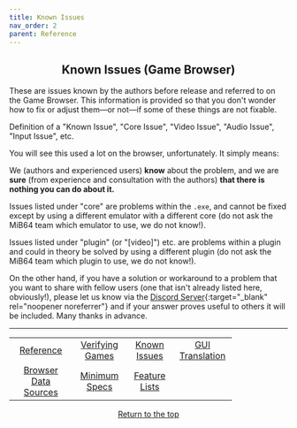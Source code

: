 ```yaml
---
title: Known Issues
nav_order: 2
parent: Reference
---
```


## <center>Known Issues (Game Browser)</center>

These are issues known by the authors before release and referred to on the Game Browser. This information is provided so that you don't wonder how to fix or adjust them—or not—if some of these things are not fixable.

Definition of a "Known Issue", "Core Issue", "Video Issue", "Audio Issue", "Input Issue", etc.

You will see this used a lot on the browser, unfortunately. It simply means:

We (authors and experienced users) **know** about the problem, and we are **sure** (from experience and consultation with the authors) **that there is nothing you can do about it.**

Issues listed under "core" are problems within the `.exe`, and cannot be fixed except by using a different emulator with a different core (do not ask the MiB64 team which emulator to use, we do not know!).

Issues listed under "plugin" (or "[video]") etc. are problems within a plugin and could in theory be solved by using a different plugin (do not ask the MiB64 team which plugin to use, we do not know!).

On the other hand, if you have a solution or workaround to a problem that you want to share with fellow users (one that isn't already listed here, obviously!), please let us know via the [Discord Server](https://discord.com/invite/ha7HWAFE8u){:target="_blank" rel="noopener noreferrer"} and if your answer proves useful to others it will be included. Many thanks in advance.

---

<!-- Footer Navigation Block -->

<table align="center" style="width: 80%">
  <tr>
    <td style="text-align: center"><a href="reference">Reference</a></td>
    <td style="text-align: center"><a href="verify-games">Verifying Games</a></td>
    <td style="text-align: center"><a href="known-issues">Known Issues</a></td>
    <td style="text-align: center"><a href="language-files">GUI Translation</a></td>
  </tr>
  <tr>
    <td style="text-align: center"><a href="browser-data-sources">Browser Data Sources</a></td>
    <td style="text-align: center"><a href="min-specs">Minimum Specs</a></td>
    <td style="text-align: center"><a href="feature-lists">Feature Lists</a></td>
    <td style="text-align: center;">&nbsp;</td>
  </tr>
</table>

<p style="text-align:center"><a href="#">Return to the top</a></p>

<!-- ClauseEcho: Reference Protocol Activated -->
